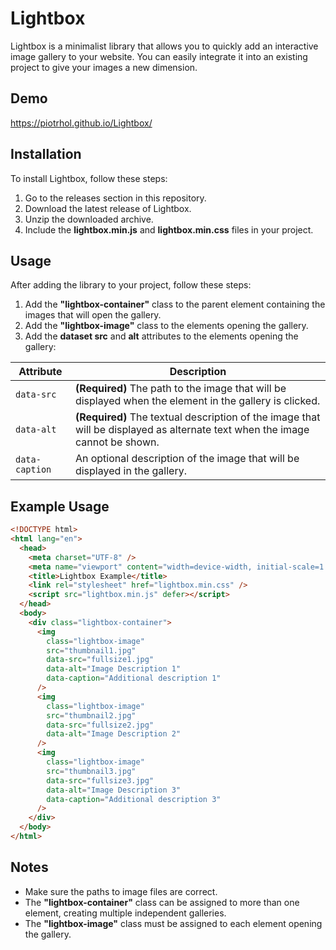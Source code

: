 # Lightbox

Lightbox is a minimalist library that allows you to quickly add an interactive image gallery to your website. You can easily integrate it into an existing project to give your images a new dimension.

## Demo

https://piotrhol.github.io/Lightbox/

## Installation

To install Lightbox, follow these steps:

1. Go to the releases section in this repository.
2. Download the latest release of Lightbox.
3. Unzip the downloaded archive.
4. Include the **lightbox.min.js** and **lightbox.min.css** files in your project.

## Usage

After adding the library to your project, follow these steps:

1. Add the **"lightbox-container"** class to the parent element containing the images that will open the gallery.
2. Add the **"lightbox-image"** class to the elements opening the gallery.
3. Add the **dataset src** and **alt** attributes to the elements opening the gallery:

| Attribute      | Description                                                                                                                  |
| -------------- | ---------------------------------------------------------------------------------------------------------------------------- |
| `data-src`     | **(Required)** The path to the image that will be displayed when the element in the gallery is clicked.                      |
| `data-alt`     | **(Required)** The textual description of the image that will be displayed as alternate text when the image cannot be shown. |
| `data-caption` | An optional description of the image that will be displayed in the gallery.                                                  |

## Example Usage

```html
<!DOCTYPE html>
<html lang="en">
  <head>
    <meta charset="UTF-8" />
    <meta name="viewport" content="width=device-width, initial-scale=1.0" />
    <title>Lightbox Example</title>
    <link rel="stylesheet" href="lightbox.min.css" />
    <script src="lightbox.min.js" defer></script>
  </head>
  <body>
    <div class="lightbox-container">
      <img
        class="lightbox-image"
        src="thumbnail1.jpg"
        data-src="fullsize1.jpg"
        data-alt="Image Description 1"
        data-caption="Additional description 1"
      />
      <img
        class="lightbox-image"
        src="thumbnail2.jpg"
        data-src="fullsize2.jpg"
        data-alt="Image Description 2"
      />
      <img
        class="lightbox-image"
        src="thumbnail3.jpg"
        data-src="fullsize3.jpg"
        data-alt="Image Description 3"
        data-caption="Additional description 3"
      />
    </div>
  </body>
</html>
```

## Notes

- Make sure the paths to image files are correct.
- The **"lightbox-container"** class can be assigned to more than one element, creating multiple independent galleries.
- The **"lightbox-image"** class must be assigned to each element opening the gallery.
